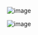 ![image](https://github.com/user-attachments/assets/e8169e16-9175-412b-9eea-7b4c83077124)


![image](https://github.com/user-attachments/assets/4527c6a5-ffd4-47aa-a120-5a86c318e775)
